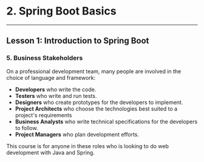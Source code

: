 # 2. Spring Boot Basics 
___

## Lesson 1: Introduction to Spring Boot 

### 5. Business Stakeholders

On a professional development team, many people are involved in the choice of language and framework:

* **Developers** who write the code.
* **Testers** who write and run tests.
* **Designers** who create prototypes for the developers to implement.
* **Project Architects** who choose the technologies best suited to a project's requirements
* **Business Analysts** who write technical specifications for the developers to follow.
* **Project Managers** who plan development efforts.


This course is for anyone in these roles who is looking to do web development with Java and Spring.